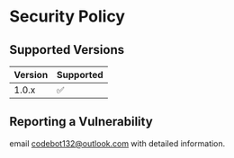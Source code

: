 # Security Policy

## Supported Versions

| Version | Supported          |
| ------- | ------------------ |
|1.0.x   | :white_check_mark: |

## Reporting a Vulnerability
email <codebot132@outlook.com> with detailed information. 
